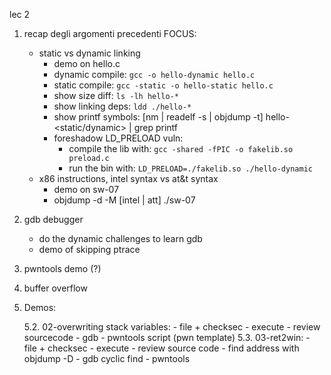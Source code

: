 lec 2

1. recap degli argomenti precedenti
	FOCUS:
	- static vs dynamic linking
		- demo on hello.c
		- dynamic compile: `gcc -o hello-dynamic hello.c`
		- static compile: `gcc -static -o hello-static hello.c`
		- show size diff: `ls -lh hello-*`
		- show linking deps: `ldd ./hello-*`
		- show printf symbols: [nm | readelf -s | objdump -t] hello-<static/dynamic> | grep printf
		- foreshadow LD_PRELOAD vuln: 
			+ compile the lib with: `gcc -shared -fPIC -o fakelib.so preload.c`
			+ run the bin with: `LD_PRELOAD=./fakelib.so ./hello-dynamic`
	- x86 instructions, intel syntax vs at&t syntax
		- demo on sw-07
		- objdump -d -M [intel | att] ./sw-07

2. gdb debugger
	- do the dynamic challenges to learn gdb
	- demo of skipping ptrace

3. pwntools demo (?)

4. buffer overflow

5. Demos:
	
	5.2. 02-overwriting stack variables:
		- file + checksec
		- execute
		- review sourcecode
		- gdb
		- pwntools script  (pwn template)
	5.3. 03-ret2win:
		- file + checksec
		- execute
		- review source code
		- find address with objdump -D
		- gdb cyclic find
		- pwntools